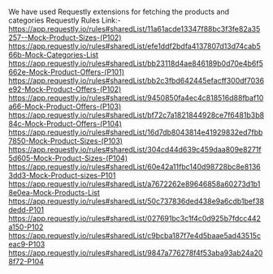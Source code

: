 We have used Requestly extensions for fetching the products and categories
Requestly Rules Link:-
https://app.requestly.io/rules#sharedList/11a61acde13347f88bc3f3fe82a35257--Mock-Product-Sizes-(P102)
https://app.requestly.io/rules#sharedList/efe1ddf2bdfa4137807d13d74cab566b-Mock-Categories-List
https://app.requestly.io/rules#sharedList/bb23118d4ae846189b0d70e4b6f5662e-Mock-Product-Offers-(P101)
https://app.requestly.io/rules#sharedList/bb2c3fbd642445efacff300df7036e92-Mock-Product-Offers-(P102)
https://app.requestly.io/rules#sharedList/9450850fa4ec4c818516d88fbaf10a66-Mock-Product-Offers-(P103)
https://app.requestly.io/rules#sharedList/bf72c7a1821844928ce7f6481b3b884c-Mock-Product-Offers-(P104)
https://app.requestly.io/rules#sharedList/16d7db8043814e41929832ed7fbb7850-Mock-Product-Sizes-(P103)
https://app.requestly.io/rules#sharedList/304cd44d639c459daa809e8271f5d605-Mock-Product-Sizes-(P104)
https://app.requestly.io/rules#sharedList/60e42a11fbc140d98728bc8e81363dd3-Mock-Product-sizes-P101
https://app.requestly.io/rules#sharedList/a7672262e89646858a60273d1b18e0ea-Mock-Products-List
https://app.requestly.io/rules#sharedList/50c737836ded438e9a6cdb1bef38dedd-P101
https://app.requestly.io/rules#sharedList/027691bc3c1f4c0d925b7fdcc442a150-P102
https://app.requestly.io/rules#sharedList/c9bcba187f7e4d5baae5ad43515ceac9-P103
https://app.requestly.io/rules#sharedList/9847a776278f4f53aba93ab24a208f72-P104

